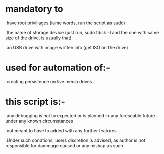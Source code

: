 # mandatory to 
.have root privillages (lame words, run the script as sudo)

.the name of storage device (just run, sudo fdisk -l and the one with same size of the drive, is usually that)

.an USB drive with image written into (get ISO on the drive)
# used for automation of:-
.creating persistence on live media drives
# this script is:-

 .any debugging is not to expected or is planned in any foreseable future under any known circumstances

 .not meant to have to added with any further features

 .Under such condtions, users discretion is advised, as author is not responsible for dammage caused or any mishap as such
